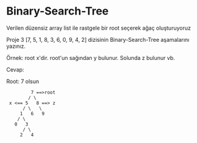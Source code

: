 # Binary-Search-Tree
Verilen  düzensiz array list ile rastgele bir root seçerek ağaç oluşturuyoruz

Proje 3
[7, 5, 1, 8, 3, 6, 0, 9, 4, 2] dizisinin Binary-Search-Tree aşamalarını yazınız.

Örnek: root x'dir. root'un sağından y bulunur. Solunda z bulunur vb.

Cevap: 

Root: 7 olsun 

             7 ==>root
            / \
     x <== 5   8 ==> z
          / \   \
         1   6   9
        / \
       0   3      
          / \
         2   4
